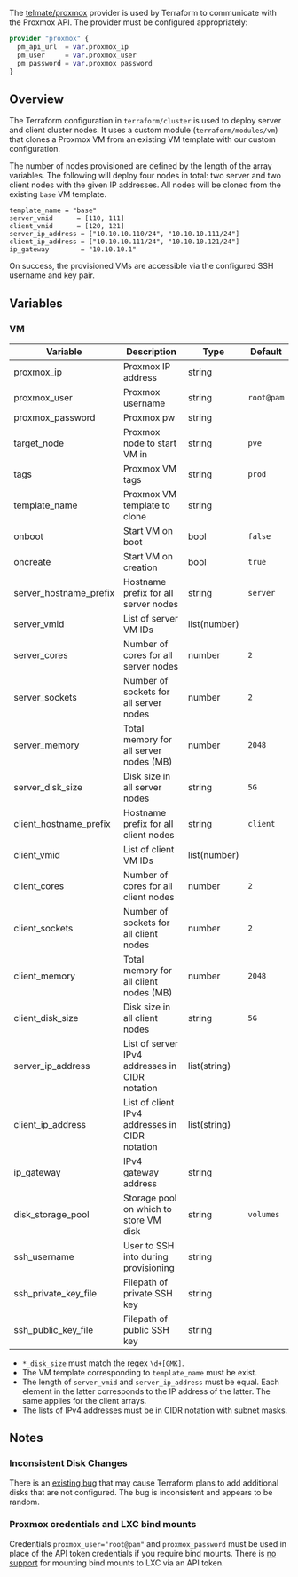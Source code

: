 The
[telmate/proxmox](https://registry.terraform.io/providers/Telmate/proxmox/latest/docs)
provider is used by Terraform to communicate with the Proxmox API. The provider
must be configured appropriately:

```tf
provider "proxmox" {
  pm_api_url  = var.proxmox_ip
  pm_user     = var.proxmox_user
  pm_password = var.proxmox_password
}
```

## Overview

The Terraform configuration in `terraform/cluster` is used to deploy server and
client cluster nodes. It uses a custom module (`terraform/modules/vm`) that
clones a Proxmox VM from an existing VM template with our custom configuration.

The number of nodes provisioned are defined by the length of the array
variables. The following will deploy four nodes in total: two server and two
client nodes with the given IP addresses. All nodes will be cloned from the
existing `base` VM template.

```hcl
template_name = "base"
server_vmid      = [110, 111]
client_vmid      = [120, 121]
server_ip_address = ["10.10.10.110/24", "10.10.10.111/24"]
client_ip_address = ["10.10.10.111/24", "10.10.10.121/24"]
ip_gateway        = "10.10.10.1"
```

On success, the provisioned VMs are accessible via the configured SSH username
and key pair.

## Variables

### VM

| Variable               | Description                                    | Type         | Default    |
| ---------------------- | ---------------------------------------------- | ------------ | ---------- |
| proxmox_ip             | Proxmox IP address                             | string       |            |
| proxmox_user           | Proxmox username                               | string       | `root@pam` |
| proxmox_password       | Proxmox pw                                     | string       |            |
| target_node            | Proxmox node to start VM in                    | string       | `pve`      |
| tags                   | Proxmox VM tags                                | string       | `prod`     |
| template_name          | Proxmox VM template to clone                   | string       |            |
| onboot                 | Start VM on boot                               | bool         | `false`    |
| oncreate               | Start VM on creation                           | bool         | `true`     |
| server_hostname_prefix | Hostname prefix for all server nodes           | string       | `server`   |
| server_vmid            | List of server VM IDs                          | list(number) |            |
| server_cores           | Number of cores for all server nodes           | number       | `2`        |
| server_sockets         | Number of sockets for all server nodes         | number       | `2`        |
| server_memory          | Total memory for all server nodes (MB)         | number       | `2048`     |
| server_disk_size       | Disk size in all server nodes                  | string       | `5G`       |
| client_hostname_prefix | Hostname prefix for all client nodes           | string       | `client`   |
| client_vmid            | List of client VM IDs                          | list(number) |            |
| client_cores           | Number of cores for all client nodes           | number       | `2`        |
| client_sockets         | Number of sockets for all client nodes         | number       | `2`        |
| client_memory          | Total memory for all client nodes (MB)         | number       | `2048`     |
| client_disk_size       | Disk size in all client nodes                  | string       | `5G`       |
| server_ip_address      | List of server IPv4 addresses in CIDR notation | list(string) |            |
| client_ip_address      | List of client IPv4 addresses in CIDR notation | list(string) |            |
| ip_gateway             | IPv4 gateway address                           | string       |            |
| disk_storage_pool      | Storage pool on which to store VM disk         | string       | `volumes`  |
| ssh_username           | User to SSH into during provisioning           | string       |            |
| ssh_private_key_file   | Filepath of private SSH key                    | string       |            |
| ssh_public_key_file    | Filepath of public SSH key                     | string       |            |

- `*_disk_size` must match the regex `\d+[GMK]`.
- The VM template corresponding to `template_name` must be exist.
- The length of `server_vmid` and `server_ip_address` must be equal. Each
  element in the latter corresponds to the IP address of the latter. The same
  applies for the client arrays.
- The lists of IPv4 addresses must be in CIDR notation with subnet masks.

## Notes

### Inconsistent Disk Changes

There is an [existing
bug](https://github.com/Telmate/terraform-provider-proxmox/issues/700) that may
cause Terraform plans to add additional disks that are not configured. The bug
is inconsistent and appears to be random.

### Proxmox credentials and LXC bind mounts

Credentials `proxmox_user="root@pam"` and `proxmox_password` must be used
in place of the API token credentials if you require bind mounts. There is [no
support](https://bugzilla.proxmox.com/show_bug.cgi?id=2582) for mounting bind
mounts to LXC via an API token.
